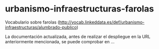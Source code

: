 # urbanismo-infraestructuras-farolas
Vocabulario sobre farolas (http://vocab.linkeddata.es/def/urbanismo-infraestructuras/alumbrado-publico)

La documentación actualizada, antes de realizar el despliegue en la URL anteriormente mencionada, se puede comprobar en ...
